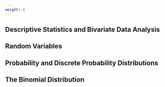 ```yaml
---
weight: 8
---
```


## Descriptive Statistics and Bivariate Data Analysis

## Random Variables

## Probability and Discrete Probability Distributions

## The Binomial Distribution